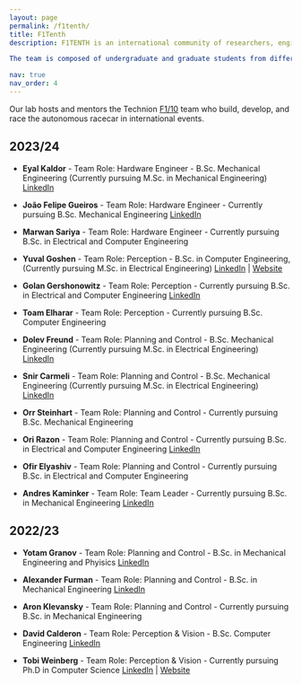 ```yaml
---
layout: page
permalink: /f1tenth/
title: F1Tenth
description: F1TENTH is an international community of researchers, engineers, and autonomous systems enthusiasts founded at the University of Pennsylvania in 2016. F1TENTH’s mission is to provide an open-source platform for autonomous systems research and education, along with holding a number of autonomous race car competitions each year where teams from all around the world gather to compete. The Technion F1TENTH Team was launched in October 2022 under the supervision of Dr. Kiril Solovey of the Technion’s Electrical & Computer Engineering Faculty, in order to conduct research in autonomous racing and participate in international racing competitions. The team has a fleet of four cars. We competed for the first time in the 11th F1TENTH Autonomous Grand Prix competition, held at the ICRA 2023 conference in London in May 2023. The team has also participated in the 14TH Autonomous Grand Prix held in IROS in Detroit in October 2023. 

The team is composed of undergraduate and graduate students from different faculties in the Technion. It is currently subdivided into three teams. The planning and control team works on implementing algorithms to generate and execute dynamically feasible paths at the edge of vehicle dynamics. The perception team focuses on implementing robust perception algorithms leveraging the onboard LIDAR and Camera. The hardware team works on the hardware of the cars: from tuning the different parameters to ensure proper odometry and mapping to acquiring relevant information to create kinematic and dynamic models. They also assist in testing the different solutions. 

nav: true
nav_order: 4
---
```


Our lab hosts and mentors the Technion [F1/10](https://f1tenth.org) team who build, develop, and race the autonomous racecar in international events.

## 2023/24
<ul>
  <li>
    <strong>Eyal Kaldor</strong> - Team Role: Hardware Engineer - B.Sc. Mechanical Engineering (Currently pursuing M.Sc. in Mechanical Engineering)
    <a href="http://www.linkedin.com/in/eyal-kaldor-a4a7801b8">LinkedIn</a> 
    </li>
  <!-- Repeat the <li> block for each team member -->
</ul>

<ul>
  <li>
    <strong>João Felipe Gueiros</strong> - Team Role: Hardware Engineer - Currently pursuing B.Sc. Mechanical Engineering
    <a href="https://il.linkedin.com/in/jo%C3%A3o-felipe-gueiros-215a111a0">LinkedIn</a>
  </li>
  <!-- Repeat the <li> block for each team member -->
</ul>

<ul>
  <li>
    <strong>Marwan Sariya</strong> - Team Role: Hardware Engineer - Currently pursuing B.Sc. in Electrical and Computer Engineering
    <!-- <a href="https://www.linkedin.com/in/janedoe">LinkedIn</a> | <a href="http://janedoe.com">Website</a> -->
  </li>
  <!-- Repeat the <li> block for each team member -->
</ul>

<ul>
  <li>
    <strong>Yuval Goshen</strong> - Team Role: Perception - B.Sc. in Computer Engineering, (Currently pursuing M.Sc. in Electrical Engineering)
    <a href="https://linkedin.com/in/yuval-goshen-a8390b1ba">LinkedIn</a> | <a href="https://yuvalgos.github.io/">Website</a>
  </li>
  <!-- Repeat the <li> block for each team member -->
</ul>

<ul>
  <li>
    <strong>Golan Gershonowitz</strong> - Team Role: Perception - Currently pursuing B.Sc. in Electrical and Computer Engineering
    <a href="https://www.linkedin.com/in/golanger">LinkedIn</a>
  </li>
  <!-- Repeat the <li> block for each team member -->
</ul>

<ul>
  <li>
    <strong>Toam Elharar</strong> - Team Role: Perception - Currently pursuing B.Sc. Computer Engineering
    <!-- <a href="https://www.linkedin.com/in/janedoe">LinkedIn</a> | <a href="http://janedoe.com">Website</a> -->
  </li>
  <!-- Repeat the <li> block for each team member -->
</ul>

<ul>
  <li>
    <strong>Dolev Freund</strong> - Team Role: Planning and Control - B.Sc. Mechanical Engineering (Currently pursuing M.Sc. in Electrical Engineering)
    <a href="https://www.linkedin.com/in/dolev-freund-658447250/">LinkedIn</a>
  </li>
  <!-- Repeat the <li> block for each team member -->
</ul>

<ul>
  <li>
    <strong>Snir Carmeli</strong> - Team Role: Planning and Control - B.Sc. Mechanical Engineering (Currently pursuing M.Sc. in Electrical Engineering)
    <a href="https://www.linkedin.com/in/snir-carmeli-39a41a20a/">LinkedIn</a>
  </li>
  <!-- Repeat the <li> block for each team member -->
</ul>

<ul>
  <li>
    <strong>Orr Steinhart</strong> - Team Role: Planning and Control - Currently pursuing B.Sc. Mechanical Engineering
    <!-- <a href="https://www.linkedin.com/in/snir-carmeli-39a41a20a/">LinkedIn</a> | <a href="http://janedoe.com">Website</a> -->
  </li>
  <!-- Repeat the <li> block for each team member -->
</ul>

<ul>
  <li>
    <strong>Ori Razon</strong> - Team Role: Planning and Control - Currently pursuing B.Sc. in Electrical and Computer Engineering
    <a href="https://www.linkedin.com/in/ori-razon-2a561b223/">LinkedIn</a> 
  </li>
  <!-- Repeat the <li> block for each team member -->
</ul>

<ul>
  <li>
    <strong>Ofir Elyashiv</strong> - Team Role: Planning and Control - Currently pursuing B.Sc. in Electrical and Computer Engineering
    <!-- <a href="https://www.linkedin.com/in/ori-razon-2a561b223/">LinkedIn</a>  -->
  </li>
  <!-- Repeat the <li> block for each team member -->
</ul>

<ul>
  <li>
    <strong>Andres Kaminker</strong> - Team Role: Team Leader - Currently pursuing B.Sc. in Mechanical Engineering
    <a href="https://www.linkedin.com/in/andres-kaminker/">LinkedIn</a> 
  </li>
  <!-- Repeat the <li> block for each team member -->
</ul>

## 2022/23

<ul>
  <li>
    <strong>Yotam Granov</strong> - Team Role: Planning and Control - B.Sc. in Mechanical Engineering and Phyisics
    <a href="https://www.linkedin.com/in/yotamgranov/">LinkedIn</a> 
  </li>
  <!-- Repeat the <li> block for each team member -->
</ul>

<ul>
  <li>
    <strong>Alexander Furman</strong> - Team Role: Planning and Control - B.Sc. in Mechanical Engineering
    <a href="https://www.linkedin.com/in/alexander-furman/">LinkedIn</a> 
  </li>
  <!-- Repeat the <li> block for each team member -->
</ul>

<ul>
  <li>
    <strong>Aron Klevansky</strong> - Team Role: Planning and Control - Currently pursuing B.Sc. in Mechanical Engineering
    <!-- <a href="https://www.linkedin.com/in/andres-kaminker/">LinkedIn</a>  -->
  </li>
  <!-- Repeat the <li> block for each team member -->
</ul>

<ul>
  <li>
    <strong>David Calderon</strong> - Team Role: Perception & Vision - B.Sc. Computer Engineering
    <a href="https://www.linkedin.com/in/david-calderon-910354173/">LinkedIn</a> 
  </li>
  <!-- Repeat the <li> block for each team member -->
</ul>

<ul>
  <li>
    <strong>Tobi Weinberg</strong> - Team Role: Perception & Vision - Currently pursuing Ph.D in Computer Science 
    <a href="https://www.linkedin.com/in/tobias-weinberg/"> LinkedIn</a> | <a href="https://tobiwg.com/">Website</a>
  </li>
  <!-- Repeat the <li> block for each team member -->
</ul>


